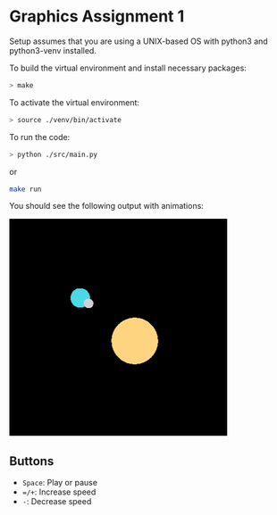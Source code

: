 # Graphics Assignment 1

Setup assumes that you are using a UNIX-based OS with python3 and python3-venv installed.

To build the virtual environment and install necessary packages:

```bash
> make
```

To activate the virtual environment:

```bash
> source ./venv/bin/activate
```

To run the code:

```bash
> python ./src/main.py
```

or

```bash
make run
```

You should see the following output with animations:

![example output for PyOpenGL skeleton code](./resources/solar_system.png)

## Buttons

* `Space`: Play or pause
* `=/+`: Increase speed
* `-`: Decrease speed
